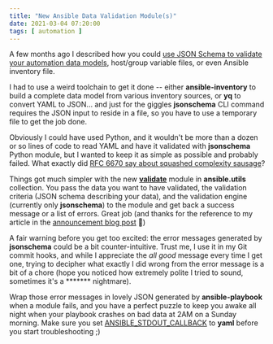 ```yaml
---
title: "New Ansible Data Validation Module(s)"
date: 2021-03-04 07:20:00
tags: [ automation ]
---
```

A few months ago I described how you could [use JSON Schema to validate your automation data models](https://www.ipspace.net/kb/DataModels/70-Validation.html), host/group variable files, or even Ansible inventory file. 

I had to use a weird toolchain to get it done -- either **ansible-inventory** to build a complete data model from various inventory sources, or **yq** to convert YAML to JSON... and just for the giggles **jsonschema** CLI command requires the JSON input to reside in a file, so you have to use a temporary file to get the job done.
<!--more-->
Obviously I could have used Python, and it wouldn't be more than a dozen or so lines of code to read YAML and have it validated with **jsonschema** Python module, but I wanted to keep it as simple as possible and probably failed. What exactly did [RFC 6670 say about squashed complexity sausage](https://blog.ipspace.net/2012/07/virtualized-squashed-complexity-sausage.html)?

Things got much simpler with the new **[validate](https://github.com/ansible-collections/ansible.utils/blob/main/docs/ansible.utils.validate_module.rst)** module in **ansible.utils** collection. You pass the data you want to have validated, the validation criteria (JSON schema describing your data), and the validation engine (currently only **jsonschema**) to the module and get back a success message or a list of errors. Great job (and thanks for the reference to my article in the [announcement blog post](https://www.ansible.com/blog/using-new-ansible-utilities-for-operational-state-management-and-remediation) 🙏)

A fair warning before you get too excited: the error messages generated by **jsonschema** could be a bit counter-intuitive. Trust me, I use it in my Git commit hooks, and while I appreciate the *all good* message every time I get one, trying to decipher what exactly I did wrong from the error message is a bit of a chore (hope you noticed how extremely polite I tried to sound, sometimes it's a \*\*\*\*\*\*\* nightmare).

Wrap those error messages in lovely JSON generated by **ansible-playbook** when a module fails, and you have a perfect puzzle to keep you awake all night when your playbook crashes on bad data at 2AM on a Sunday morning. Make sure you set [ANSIBLE_STDOUT_CALLBACK](https://docs.ansible.com/ansible/latest/reference_appendices/config.html#default-stdout-callback) to **yaml** before you start troubleshooting ;)
